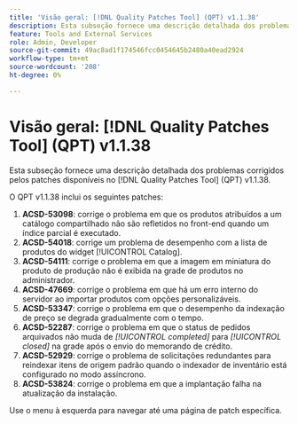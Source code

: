 ```yaml
---
title: 'Visão geral: [!DNL Quality Patches Tool] (QPT) v1.1.38'
description: Esta subseção fornece uma descrição detalhada dos problemas corrigidos pelos patches disponíveis no  [!DNL Quality Patches Tool] (QPT) v1.1.38.
feature: Tools and External Services
role: Admin, Developer
source-git-commit: 49ac8ad1f174546fcc0454645b2480a40ead2924
workflow-type: tm+mt
source-wordcount: '208'
ht-degree: 0%

---
```


# Visão geral: [!DNL Quality Patches Tool] (QPT) v1.1.38

Esta subseção fornece uma descrição detalhada dos problemas corrigidos pelos patches disponíveis no [!DNL Quality Patches Tool] (QPT) v1.1.38.

O QPT v1.1.38 inclui os seguintes patches:

1. **ACSD-53098**: corrige o problema em que os produtos atribuídos a um catálogo compartilhado não são refletidos no front-end quando um índice parcial é executado.
1. **ACSD-54018**: corrige um problema de desempenho com a lista de produtos do widget [!UICONTROL Catalog].
1. **ACSD-54111**: corrige o problema em que a imagem em miniatura do produto de produção não é exibida na grade de produtos no administrador.
1. **ACSD-47669**: corrige o problema em que há um erro interno do servidor ao importar produtos com opções personalizáveis.
1. **ACSD-53347**: corrige o problema em que o desempenho da indexação de preço se degrada gradualmente com o tempo.
1. **ACSD-52287**: corrige o problema em que o status de pedidos arquivados não muda de *[!UICONTROL completed]* para *[!UICONTROL closed]* na grade após o envio do memorando de crédito.
1. **ACSD-52929**: corrige o problema de solicitações redundantes para reindexar itens de origem padrão quando o indexador de inventário está configurado no modo assíncrono.
1. **ACSD-53824**: corrige o problema em que a implantação falha na atualização da instalação.

Use o menu à esquerda para navegar até uma página de patch específica.
